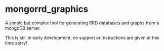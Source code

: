 # mongorrd_graphics
A simple but complex tool for generating RRD databases and graphs from a mongoDB server.

This is still in early development, no support or instructions are given at this time sorry!
